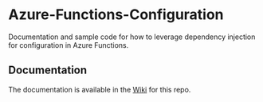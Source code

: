 # Azure-Functions-Configuration
Documentation and sample code for how to leverage dependency injection for configuration in Azure Functions.

## Documentation
The documentation is available in the [Wiki](/MikaBerglund/Azure-Functions-Configuration/wiki) for this repo.
